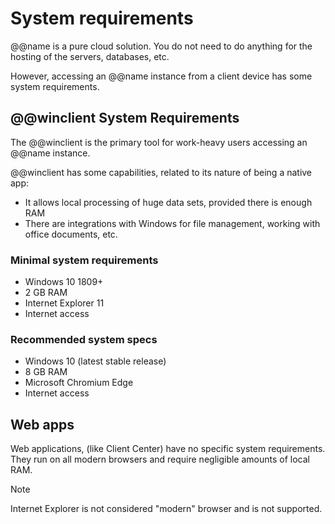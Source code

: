 # System requirements

@@name is a pure cloud solution.
You do not need to do anything for the hosting of the servers, databases, etc.

However, accessing an @@name instance from a client device has some system requirements.

## @@winclient System Requirements

The @@winclient is the primary tool for work-heavy users accessing an @@name instance.

@@winclient has some capabilities, related to its nature of being a native app:

* It allows local processing of huge data sets, provided there is enough RAM
* There are integrations with Windows for file management, working with office documents, etc.

### Minimal system requirements

* Windows 10 1809+
* 2 GB RAM
* Internet Explorer 11
* Internet access

### Recommended system specs

* Windows 10 (latest stable release)
* 8 GB RAM
* Microsoft Chromium Edge
* Internet access

## Web apps

Web applications, (like Client Center) have no specific system requirements.
They run on all modern browsers and require negligible amounts of local RAM.

> [!note]
> Internet Explorer is not considered "modern" browser and is not supported.
